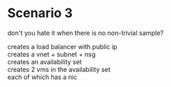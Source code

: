 # Scenario 3

don't you hate it when there is no non-trivial sample?

creates a load balancer with public ip  
creates a vnet + subnet + nsg  
creates an availability set  
creates 2 vms in the availability set  
each of which has a nic  
